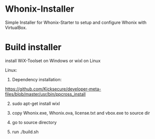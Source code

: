 # Whonix-Installer

Simple Installer for Whonix-Starter to setup and configure Whonix with VirtualBox.

# Build installer

install WiX-Toolset on Windows or wixl on Linux

Linux:

1. Dependency installation:

https://github.com/Kicksecure/developer-meta-files/blob/master/usr/bin/ppcross_install

2. sudo apt-get install wixl

3. copy Whonix.exe, Whonix.ova, license.txt and vbox.exe to source dir

4. go to source directory

5. run ./build.sh
